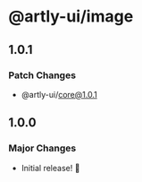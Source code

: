 # @artly-ui/image

## 1.0.1

### Patch Changes

- @artly-ui/core@1.0.1

## 1.0.0

### Major Changes

- Initial release! 🎉
